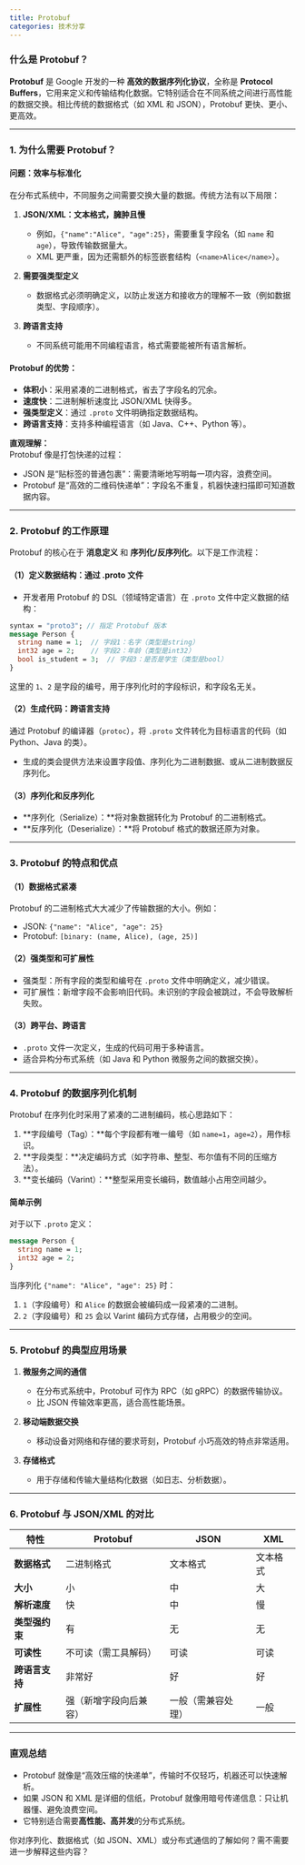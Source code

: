 ```yaml
---
title: Protobuf
categories: 技术分享
---
```

### 什么是 Protobuf？

**Protobuf** 是 Google 开发的一种 **高效的数据序列化协议**，全称是 **Protocol Buffers**，它用来定义和传输结构化数据。它特别适合在不同系统之间进行高性能的数据交换。相比传统的数据格式（如 XML 和 JSON），Protobuf 更快、更小、更高效。

---

### **1. 为什么需要 Protobuf？**

#### **问题：效率与标准化**
在分布式系统中，不同服务之间需要交换大量的数据。传统方法有以下局限：
1. **JSON/XML：文本格式，臃肿且慢**  
   - 例如，`{"name":"Alice", "age":25}`，需要重复字段名（如 `name` 和 `age`），导致传输数据量大。  
   - XML 更严重，因为还需额外的标签嵌套结构（`<name>Alice</name>`）。
   
2. **需要强类型定义**  
   - 数据格式必须明确定义，以防止发送方和接收方的理解不一致（例如数据类型、字段顺序）。

3. **跨语言支持**  
   - 不同系统可能用不同编程语言，格式需要能被所有语言解析。

#### **Protobuf 的优势：**
- **体积小**：采用紧凑的二进制格式，省去了字段名的冗余。
- **速度快**：二进制解析速度比 JSON/XML 快得多。
- **强类型定义**：通过 `.proto` 文件明确指定数据结构。
- **跨语言支持**：支持多种编程语言（如 Java、C++、Python 等）。

**直观理解：**  
Protobuf 像是打包快递的过程：
- JSON 是“贴标签的普通包裹”：需要清晰地写明每一项内容，浪费空间。
- Protobuf 是“高效的二维码快递单”：字段名不重复，机器快速扫描即可知道数据内容。

---

### **2. Protobuf 的工作原理**

Protobuf 的核心在于 **消息定义** 和 **序列化/反序列化**。以下是工作流程：

#### **（1）定义数据结构：通过 .proto 文件**
- 开发者用 Protobuf 的 DSL（领域特定语言）在 `.proto` 文件中定义数据的结构：
```proto
syntax = "proto3"; // 指定 Protobuf 版本
message Person {
  string name = 1;  // 字段1：名字（类型是string）
  int32 age = 2;    // 字段2：年龄（类型是int32）
  bool is_student = 3;  // 字段3：是否是学生（类型是bool）
}
```
这里的 `1`、`2` 是字段的编号，用于序列化时的字段标识，和字段名无关。

#### **（2）生成代码：跨语言支持**
通过 Protobuf 的编译器（`protoc`），将 `.proto` 文件转化为目标语言的代码（如 Python、Java 的类）。  
- 生成的类会提供方法来设置字段值、序列化为二进制数据、或从二进制数据反序列化。

#### **（3）序列化和反序列化**
- **序列化（Serialize）：**将对象数据转化为 Protobuf 的二进制格式。
- **反序列化（Deserialize）：**将 Protobuf 格式的数据还原为对象。

---

### **3. Protobuf 的特点和优点**

#### **（1）数据格式紧凑**
Protobuf 的二进制格式大大减少了传输数据的大小。例如：
- JSON: `{"name": "Alice", "age": 25}`
- Protobuf: `[binary: (name, Alice), (age, 25)]`  

#### **（2）强类型和可扩展性**
- 强类型：所有字段的类型和编号在 `.proto` 文件中明确定义，减少错误。
- 可扩展性：新增字段不会影响旧代码。未识别的字段会被跳过，不会导致解析失败。

#### **（3）跨平台、跨语言**
- `.proto` 文件一次定义，生成的代码可用于多种语言。
- 适合异构分布式系统（如 Java 和 Python 微服务之间的数据交换）。

---

### **4. Protobuf 的数据序列化机制**

Protobuf 在序列化时采用了紧凑的二进制编码，核心思路如下：
1. **字段编号（Tag）：**每个字段都有唯一编号（如 `name=1`，`age=2`），用作标识。
2. **字段类型：**决定编码方式（如字符串、整型、布尔值有不同的压缩方法）。
3. **变长编码（Varint）：**整型采用变长编码，数值越小占用空间越少。

#### **简单示例**
对于以下 `.proto` 定义：
```proto
message Person {
  string name = 1;
  int32 age = 2;
}
```
当序列化 `{"name": "Alice", "age": 25}` 时：
1. `1`（字段编号）和 `Alice` 的数据会被编码成一段紧凑的二进制。
2. `2`（字段编号）和 `25` 会以 Varint 编码方式存储，占用极少的空间。

---

### **5. Protobuf 的典型应用场景**

1. **微服务之间的通信**
   - 在分布式系统中，Protobuf 可作为 RPC（如 gRPC）的数据传输协议。
   - 比 JSON 传输效率更高，适合高性能场景。

2. **移动端数据交换**
   - 移动设备对网络和存储的要求苛刻，Protobuf 小巧高效的特点非常适用。

3. **存储格式**
   - 用于存储和传输大量结构化数据（如日志、分析数据）。

---

### **6. Protobuf 与 JSON/XML 的对比**

| 特性               | **Protobuf**                   | **JSON**                  | **XML**                  |
|--------------------|--------------------------------|---------------------------|--------------------------|
| **数据格式**       | 二进制格式                     | 文本格式                  | 文本格式                 |
| **大小**           | 小                             | 中                        | 大                       |
| **解析速度**       | 快                             | 中                        | 慢                       |
| **类型强约束**     | 有                             | 无                        | 无                       |
| **可读性**         | 不可读（需工具解码）            | 可读                      | 可读                     |
| **跨语言支持**     | 非常好                         | 好                        | 好                       |
| **扩展性**         | 强（新增字段向后兼容）           | 一般（需兼容处理）         | 一般                     |

---

### **直观总结**
- Protobuf 就像是“高效压缩的快递单”，传输时不仅轻巧，机器还可以快速解析。
- 如果 JSON 和 XML 是详细的信纸，Protobuf 就像用暗号传递信息：只让机器懂、避免浪费空间。
- 它特别适合需要**高性能、高并发**的分布式系统。

你对序列化、数据格式（如 JSON、XML）或分布式通信的了解如何？需不需要进一步解释这些内容？